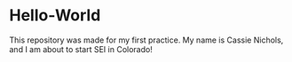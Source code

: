 # Hello-World
This repository was made for my first practice. 
My name is Cassie Nichols, and I am about to start SEI in Colorado!
